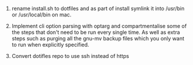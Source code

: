 1) rename install.sh to dotfiles and as part of install symlink it into /usr/bin 
or /usr/local/bin on mac.

2) Implement cli option parsing with optarg and compartmentalise some of the 
steps that don't need to be run every single time. As well as extra steps such 
as purging all the gnu-mv backup files which you only want to run when 
explicitly specified. 

3) Convert dotifles repo to use ssh instead of https
